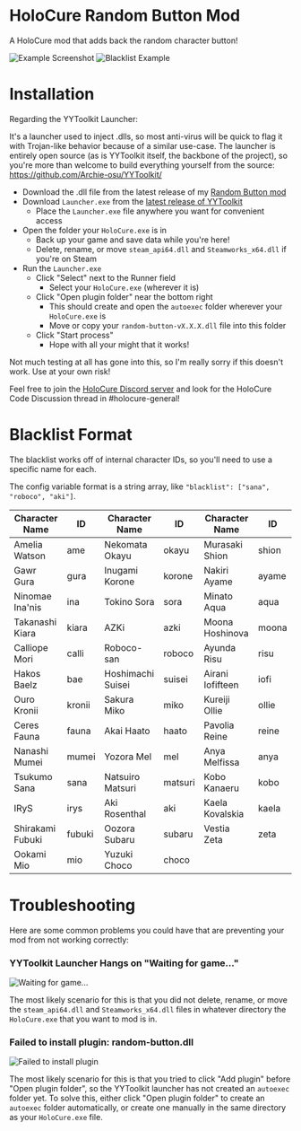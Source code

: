 # HoloCure Random Button Mod
A HoloCure mod that adds back the random character button!

![Example Screenshot](https://github.com/mashirochan/HoloCure-RandomButton/blob/de5a312a468a71780ec9020bb0197ac9f1d856d1/Random%20Button%20Example.gif)
![Blacklist Example](https://github.com/mashirochan/HoloCure-RandomButton/blob/c53c972cd36bb615c1ae283a5f6b42e25a8d2269/Blacklist%20Example.gif)

# Installation

Regarding the YYToolkit Launcher:

It's a launcher used to inject .dlls, so most anti-virus will be quick to flag it with Trojan-like behavior because of a similar use-case. The launcher is entirely open source (as is YYToolkit itself, the backbone of the project), so you're more than welcome to build everything yourself from the source: https://github.com/Archie-osu/YYToolkit/

- Download the .dll file from the latest release of my [Random Button mod](https://github.com/mashirochan/HoloCure-RandomButton/releases/latest)
- Download `Launcher.exe` from the [latest release of YYToolkit](https://github.com/Archie-osu/YYToolkit/releases/latest)
  - Place the `Launcher.exe` file anywhere you want for convenient access
- Open the folder your `HoloCure.exe` is in
  - Back up your game and save data while you're here!
  - Delete, rename, or move `steam_api64.dll` and `Steamworks_x64.dll` if you're on Steam
- Run the `Launcher.exe`
  - Click "Select" next to the Runner field
    - Select your `HoloCure.exe` (wherever it is)
  - Click "Open plugin folder" near the bottom right
    - This should create and open the `autoexec` folder wherever your `HoloCure.exe` is
    - Move or copy your `random-button-vX.X.X.dll` file into this folder
  - Click "Start process"
    - Hope with all your might that it works!

Not much testing at all has gone into this, so I'm really sorry if this doesn't work. Use at your own risk!

Feel free to join the [HoloCure Discord server](https://discord.gg/holocure) and look for the HoloCure Code Discussion thread in #holocure-general!

# Blacklist Format
The blacklist works off of internal character IDs, so you'll need to use a specific name for each.

The config variable format is a string array, like `"blacklist": ["sana", "roboco", "aki"]`.

| Character Name   | ID     | Character Name    | ID      | Character Name   | ID    |
|------------------|--------|-------------------|---------|------------------|-------|
| Amelia Watson    | ame    | Nekomata Okayu    | okayu   | Murasaki Shion   | shion |
| Gawr Gura        | gura   | Inugami Korone    | korone  | Nakiri Ayame     | ayame |
| Ninomae Ina'nis  | ina    | Tokino Sora       | sora    | Minato Aqua      | aqua  |
| Takanashi Kiara  | kiara  | AZKi              | azki    | Moona Hoshinova  | moona |
| Calliope Mori    | calli  | Roboco-san        | roboco  | Ayunda Risu      | risu  |
| Hakos Baelz      | bae    | Hoshimachi Suisei | suisei  | Airani Iofifteen | iofi  |
| Ouro Kronii      | kronii | Sakura Miko       | miko    | Kureiji Ollie    | ollie |
| Ceres Fauna      | fauna  | Akai Haato        | haato   | Pavolia Reine    | reine |
| Nanashi Mumei    | mumei  | Yozora Mel        | mel     | Anya Melfissa    | anya  |
| Tsukumo Sana     | sana   | Natsuiro Matsuri  | matsuri | Kobo Kanaeru     | kobo  |
| IRyS             | irys   | Aki Rosenthal     | aki     | Kaela Kovalskia  | kaela |
| Shirakami Fubuki | fubuki | Oozora Subaru     | subaru  | Vestia Zeta      | zeta  |
| Ookami Mio       | mio    | Yuzuki Choco      | choco   |                  |       |

# Troubleshooting

Here are some common problems you could have that are preventing your mod from not working correctly:

### YYToolkit Launcher Hangs on "Waiting for game..."
![Waiting for game...](https://i.imgur.com/DxDjOGz.png)

The most likely scenario for this is that you did not delete, rename, or move the `steam_api64.dll` and `Steamworks_x64.dll` files in whatever directory the `HoloCure.exe` that you want to mod is in.

### Failed to install plugin: random-button.dll
![Failed to install plugin](https://i.imgur.com/fcg1WWe.png)

The most likely scenario for this is that you tried to click "Add plugin" before "Open plugin folder", so the YYToolkit launcher has not created an `autoexec` folder yet. To solve this, either click "Open plugin folder" to create an `autoexec` folder automatically, or create one manually in the same directory as your `HoloCure.exe` file.
